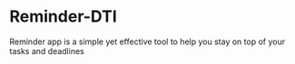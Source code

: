 # Reminder-DTI
Reminder app is a simple yet effective tool to help you stay on top of your tasks and deadlines
